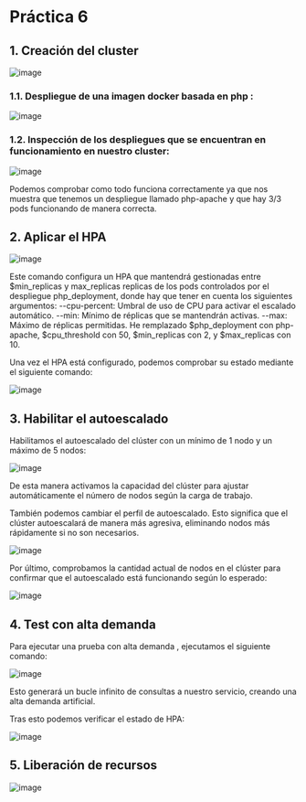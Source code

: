 # Práctica 6

## 1. Creación del cluster

![image](https://github.com/Waterclau/ASR/assets/91564866/d6b107ec-0e68-434f-b0f5-fc82ad33abbb)


### 1.1. Despliegue de una imagen docker basada en php :

![image](https://github.com/Waterclau/ASR/assets/91564866/c5fc9ec0-7c8e-45cc-9068-24ca00b75fa2)

### 1.2. Inspección de los despliegues que se encuentran en funcionamiento en nuestro cluster:

![image](https://github.com/Waterclau/ASR/assets/91564866/30d92df1-4648-46d5-ad9d-f63ad294b790)

Podemos comprobar como todo funciona correctamente ya que nos muestra que tenemos un despliegue llamado php-apache y que hay 3/3 pods funcionando de manera correcta.

## 2. Aplicar el HPA

![image](https://github.com/Waterclau/ASR/assets/91564866/067952cf-6e52-428e-ba29-ecf88d3ad8c6)

Este comando configura un HPA que mantendrá gestionadas entre $min_replicas y max_replicas replicas de los pods controlados por el despliegue php_deployment, donde hay que tener en cuenta los siguientes argumentos: 
--cpu-percent: Umbral de uso de CPU para activar el escalado automático.
--min: Mínimo de réplicas que se mantendrán activas.
--max: Máximo de réplicas permitidas.
He remplazado $php_deployment con php-apache, $cpu_threshold con 50, $min_replicas con 2, y $max_replicas con 10. 

Una vez el HPA está configurado, podemos comprobar su estado mediante el siguiente comando: 

![image](https://github.com/Waterclau/ASR/assets/91564866/acd41651-c613-4e39-bb5a-382494f6a035)

## 3. Habilitar el autoescalado 

Habilitamos el autoescalado del clúster con un mínimo de 1 nodo y un máximo de 5 nodos:

![image](https://github.com/Waterclau/ASR/assets/91564866/62ac751e-534e-429b-9c48-9e57073a00ec)

De esta manera activamos la capacidad del clúster para ajustar automáticamente el número de nodos según la carga de trabajo.

También podemos cambiar el perfil de autoescalado. Esto significa que el clúster autoescalará de manera más agresiva, eliminando nodos más rápidamente si no son necesarios.

![image](https://github.com/Waterclau/ASR/assets/91564866/2f605fda-14e9-4990-8a34-cf20edee4fe0)

Por último, comprobamos la cantidad actual de nodos en el clúster para confirmar que el autoescalado está funcionando según lo esperado: 

![image](https://github.com/Waterclau/ASR/assets/91564866/b2907949-3ad0-4e00-82f0-58ca2e851797)

## 4. Test con alta demanda 

Para ejecutar una prueba con alta demanda , ejecutamos el siguiente comando: 

![image](https://github.com/Waterclau/ASR/assets/91564866/03411595-7313-42b7-93cf-c5b961297471)

Esto generará un bucle infinito de consultas a nuestro servicio, creando una alta demanda artificial.

Tras esto podemos verificar el estado de HPA: 

![image](https://github.com/Waterclau/ASR/assets/91564866/d4b27fb5-89df-4131-87ba-b7e23ab86152)

## 5. Liberación de recursos 

![image](https://github.com/Waterclau/ASR/assets/91564866/4ed0a9f4-79fa-4e21-8141-f7a5ffb032ee)














